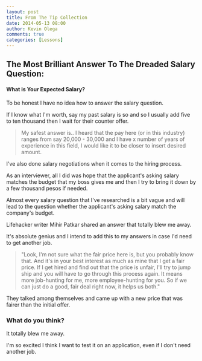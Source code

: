 ```yaml
---
layout: post
title: From The Tip Collection
date: 2014-05-13 08:00
author: Kevin Olega
comments: true
categories: [Lessons]
---
```

## The Most Brilliant Answer To The Dreaded Salary Question: 

#### What is Your Expected Salary?

To be honest I have no idea how to answer the salary question.

If I know what I'm worth, say my past salary is so and so I usually add five to ten thousand then I wait for their counter offer.

>My safest answer is..
I heard that the pay here (or in this industry) ranges from say 20,000 - 30,000 and I have x number of years of experience in this field, I would like it to be closer to insert desired amount.

I've also done salary negotiations when it comes to the hiring process. 

As an interviewer, all I did was hope that the applicant's asking salary matches the budget that my boss gives me and then I try to bring it down by a few thousand pesos if needed.

Almost every salary question that I've researched is a bit vague and will lead to the question whether the applicant's asking salary match the company's budget.

Lifehacker writer Mihir Patkar shared an answer that totally blew me away. 

It's absolute genius and I intend to add this to my answers in case I'd need to get another job.

>"Look, I'm not sure what the fair price here is, but you probably know that. And it's in your best interest as much as mine that I get a fair price. If I get hired and find out that the price is unfair, I'll try to jump ship and you will have to go through this process again. It means more job-hunting for me, more employee-hunting for you. So if we can just do a good, fair deal right now, it helps us both."

They talked among themselves and came up with a new price that was fairer than the initial offer.

### What do you think?

It totally blew me away. 

I'm so excited I think I want to test it on an application, even if I don't need another job.
